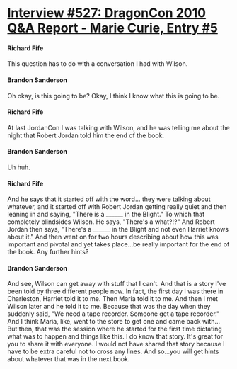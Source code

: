 # [Interview #527: DragonCon 2010 Q&A Report - Marie Curie, Entry #5](https://www.theoryland.com/intvmain.php?i=527#5)

#### Richard Fife

This question has to do with a conversation I had with Wilson.

#### Brandon Sanderson

Oh okay, is this going to be? Okay, I think I know what this is going to be.

#### Richard Fife

At last JordanCon I was talking with Wilson, and he was telling me about the night that Robert Jordan told him the end of the book.

#### Brandon Sanderson

Uh huh.

#### Richard Fife

And he says that it started off with the word... they were talking about whatever, and it started off with Robert Jordan getting really quiet and then leaning in and saying, "There is a \_\_\_\_\_\_ in the Blight." To which that completely blindsides Wilson. He says, "There's a what?!?" And Robert Jordan then says, "There's a \_\_\_\_\_\_ in the Blight and not even Harriet knows about it." And then went on for two hours describing about how this was important and pivotal and yet takes place...be really important for the end of the book. Any further hints?

#### Brandon Sanderson

And see, Wilson can get away with stuff that I can't. And that is a story I've been told by three different people now. In fact, the first day I was there in Charleston, Harriet told it to me. Then Maria told it to me. And then I met Wilson later and he told it to me. Because that was the day when they suddenly said, "We need a tape recorder. Someone get a tape recorder." And I think Maria, like, went to the store to get one and came back with... But then, that was the session where he started for the first time dictating what was to happen and things like this. I do know that story. It's great for you to share it with everyone. I would not have shared that story because I have to be extra careful not to cross any lines. And so...you will get hints about whatever that was in the next book.

